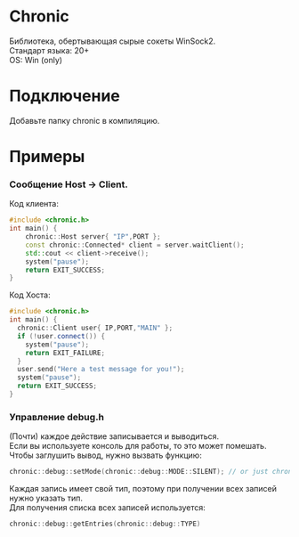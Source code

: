 # Chronic
Библиотека, обертывающая сырые сокеты WinSock2. <br/>
Стандарт языка: 20+                             <br/>
OS: Win (only)                                  <br/>

# Подключение
Добавьте папку chronic в компиляцию.

# Примеры

### Сообщение Host -> Client.
Код клиента:
```cpp
#include <chronic.h>
int main() {
	chronic::Host server{ "IP",PORT };
	const chronic::Connected* client = server.waitClient();
	std::cout << client->receive();
	system("pause");
	return EXIT_SUCCESS;
}
```
Код Хоста:
```cpp
#include <chronic.h>
int main() {
  chronic::Client user{ IP,PORT,"MAIN" };
  if (!user.connect()) {
  	system("pause");
  	return EXIT_FAILURE;
  }
  user.send("Here a test message for you!");
  system("pause");
  return EXIT_SUCCESS;
}
```

### Управление debug.h
(Почти) каждое действие записывается и выводиться.                   <br/>
Если вы используете консоль для работы, то это может помешать.       <br/>
Чтобы заглушить вывод, нужно вызвать функцию:                        
```cpp
chronic::debug::setMode(chronic::debug::MODE::SILENT); // or just chronic::debug::setMode(0);
```

Каждая запись имеет свой тип, поэтому при получении всех записей нужно указать тип.   <br/>
Для получения списка всех записей используется:
```cpp
chronic::debug::getEntries(chronic::debug::TYPE)
```
